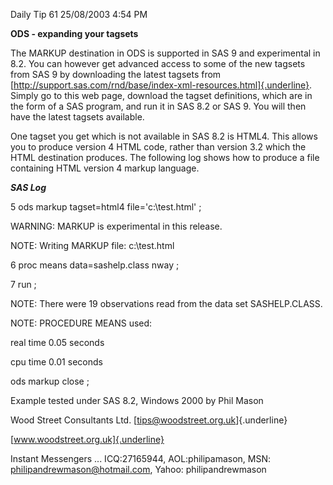 Daily Tip 61 25/08/2003 4:54 PM

**ODS - expanding your tagsets**

The MARKUP destination in ODS is supported in SAS 9 and experimental in
8.2. You can however get advanced access to some of the new tagsets from
SAS 9 by downloading the latest tagsets from
[http://support.sas.com/rnd/base/index-xml-resources.html]{.underline}.
Simply go to this web page, download the tagset definitions, which are
in the form of a SAS program, and run it in SAS 8.2 or SAS 9. You will
then have the latest tagsets available.

One tagset you get which is not available in SAS 8.2 is HTML4. This
allows you to produce version 4 HTML code, rather than version 3.2 which
the HTML destination produces. The following log shows how to produce a
file containing HTML version 4 markup language.

***SAS Log***

5 ods markup tagset=html4 file=\'c:\\test.html\' ;

WARNING: MARKUP is experimental in this release.

NOTE: Writing MARKUP file: c:\\test.html

6 proc means data=sashelp.class nway ;

7 run ;

NOTE: There were 19 observations read from the data set SASHELP.CLASS.

NOTE: PROCEDURE MEANS used:

real time 0.05 seconds

cpu time 0.01 seconds

ods markup close ;

Example tested under SAS 8.2, Windows 2000 by Phil Mason

Wood Street Consultants Ltd. [tips@woodstreet.org.uk]{.underline}

[www.woodstreet.org.uk]{.underline}

Instant Messengers ... ICQ:27165944, AOL:philipamason, MSN:
philipandrewmason@hotmail.com, Yahoo: philipandrewmason
